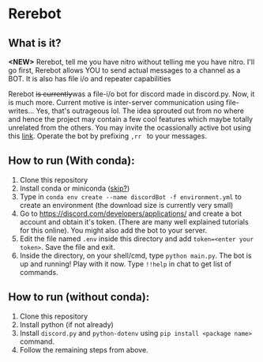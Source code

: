 # Rerebot

## What is it?

**\<NEW>** Rerebot, tell me you have nitro without telling me you have nitro. I'll go first, Rerebot allows YOU to send actual messages to a channel as a BOT. It is also has file i/o and repeater capabilities
  
Rerebot ~~is currently~~was a file-i/o bot for discord made in discord.py. Now, it is much more. Current motive is inter-server communication using file-writes... Yes, that's outrageous lol. The idea sprouted out from no where and hence the project may contain a few cool features which maybe totally unrelated from the others. You may invite the ocassionally active bot using this [link](https://discord.com/api/oauth2/authorize?client_id=906607423916245063&permissions=429497003072&scope=bot). Operate the bot by prefixing `,rr ` to your messages.

## How to run (With conda):
1. Clone this repository
2. Install conda or miniconda ([skip?](https://github.com/Anindya-Prithvi/rerebot#how-to-run-without-conda))
3. Type in `conda env create --name discordBot -f environment.yml` to create an environment (the download size is currently very small)
4. Go to https://discord.com/developers/applications/ and create a bot account and obtain it's token. (There are many well explained tutorials for this online). You might also add the bot to your server.
5. Edit the file named `.env` inside this directory and add `token=<enter your token>`. Save the file and exit.
6. Inside the directory, on your shell/cmd, type `python main.py`. The bot is up and running! Play with it now. Type `!!help` in chat to get list of commands.

## How to run (without conda):
1. Clone this repository
2. Install python (if not already)
3. Install `discord.py` and `python-dotenv` using `pip install <package name>` command.
4. Follow the remaining steps from above.
